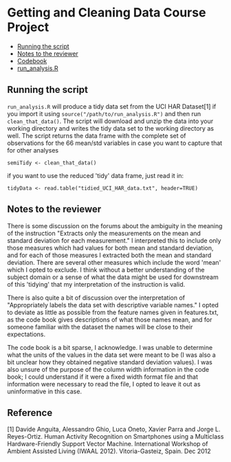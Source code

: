 # Getting and Cleaning Data Course Project

* [Running the script](https://github.com/gregmchapman/datasciencecoursera/tree/master/GetData#running-the-script)
* [Notes to the reviewer](https://github.com/gregmchapman/datasciencecoursera/tree/master/GetData#notes-to-the-reviewer)
* [Codebook](https://github.com/gregmchapman/datasciencecoursera/blob/master/GetData/codebook.md)
* [run_analysis.R](https://github.com/gregmchapman/datasciencecoursera/blob/master/GetData/run_analysis.R)

## Running the script
`run_analysis.R` will produce a tidy data set from the UCI HAR Dataset\[1\]
if you import it using `source("/path/to/run_analysis.R")` and then run `clean_that_data()`.
The script will download and unzip the data into your working directory and writes the tidy data set to the working directory as well. The script returns the data frame with the complete set of observations for the 66 mean/std variables in case you want to capture that for other analyses 
    
    semiTidy <- clean_that_data()

if you want to use the reduced 'tidy' data frame, just read it in: 

    tidyData <- read.table("tidied_UCI_HAR_data.txt", header=TRUE)

## Notes to the reviewer
There is some discussion on the forums about the ambiguity in the meaning of the instruction "Extracts only the measurements on the mean and standard deviation for each measurement."  I interpreted this to include only those measures which had values for both mean and standard deviation, and for each of those measures I extracted both the mean and standard deviation. There are several other measures which include the word 'mean' which I opted to exclude. I think without a better understanding of the subject domain or a sense of what the data might be used for downstream of this 'tidying' that my interpretation of the instruction is valid.

There is also quite a bit of discussion over the interpretation of "Appropriately labels the data set with descriptive variable names."  I opted to deviate as little as possible from the feature names given in features.txt, as the code book gives descriptions of what those names mean, and for someone familiar with the dataset the names will be close to their expectations.

The code book is a bit sparse, I acknowledge. I was unable to determine what the units of the values in the data set were meant to be (I was also a bit unclear how they obtained negative standard deviation values). I was also unsure of the purpose of the column width information in the code book; I could understand if it were a fixed width format file and that information were necessary to read the file, I opted to leave it out as uninformative in this case.

## Reference
\[1\] Davide Anguita, Alessandro Ghio, Luca Oneto, Xavier Parra and Jorge L. 
Reyes-Ortiz. Human Activity Recognition on Smartphones using a Multiclass 
Hardware-Friendly Support Vector Machine. International Workshop of Ambient 
Assisted Living (IWAAL 2012). Vitoria-Gasteiz, Spain. Dec 2012
